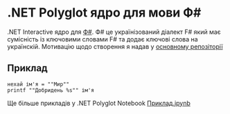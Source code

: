 # .NET Polyglot ядро для мови Ф#

.NET Interactive ядро для [Ф#](https://github.com/kant2002/fsharp). Ф# це українізований діалект F# який має сумісність із ключовими словами F# та додає ключові слова на українскій.
Мотивацію щодо створення я надав у [основному репозіторії](https://github.com/kant2002/fsharp#%D0%BD%D0%B0%D1%89%D0%BE-%D1%86%D0%B8%D0%B9-%D0%B4%D1%96%D0%B0%D0%BB%D0%B5%D0%BA%D1%82)

## Приклад
```
нехай ім'я = ""Мир""
printf ""Добридень %s"" ім'я
```

Ще більше прикладів у .NET Polyglot Notebook [Приклад.ipynb](./Приклад.ipynb)
